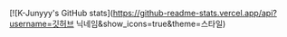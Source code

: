 [![K-Junyyy's GitHub stats](https://github-readme-stats.vercel.app/api?username=깃허브 닉네임&show_icons=true&theme=스타일)

<!--
**wooseokkkkk/wooseokkkkk** is a ✨ _special_ ✨ repository because its `README.md` (this file) appears on your GitHub profile.

Here are some ideas to get you started:

- 🔭 I’m currently working on ...
- 🌱 I’m currently learning ...
- 👯 I’m looking to collaborate on ...
- 🤔 I’m looking for help with ...
- 💬 Ask me about ...
- 📫 How to reach me: ...
- 😄 Pronouns: ...
- ⚡ Fun fact: ...
-->
